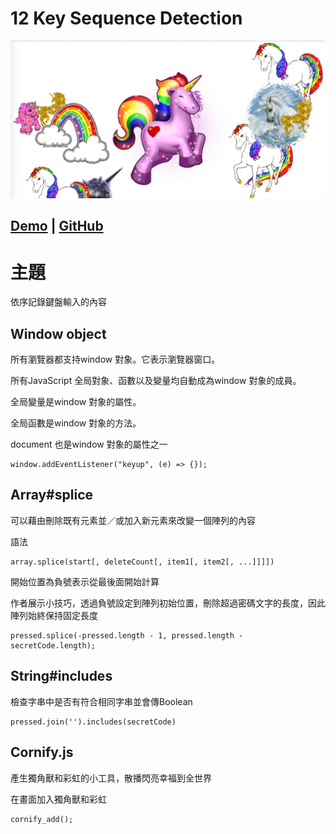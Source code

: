 # **12 Key Sequence Detection**
<!-- ![](../images/12_Key_Sequence_Detection.jpg) -->
<img width="800" alt="12_Key_Sequence_Detection" src="../images/12_Key_Sequence_Detection.jpg">

## [Demo](https://jamestong10.github.io/Javascript30/12_Key_Sequence_Detection/index.html) | [GitHub](https://github.com/jamestong10/Javascript30/tree/master/12_Key_Sequence_Detection)

# 主題
依序記錄鍵盤輸入的內容

## Window object

所有瀏覽器都支持window 對象。它表示瀏覽器窗口。

所有JavaScript 全局對象、函數以及變量均自動成為window 對象的成員。

全局變量是window 對象的屬性。

全局函數是window 對象的方法。

document 也是window 對象的屬性之一

```
window.addEventListener("keyup", (e) => {});
```

## Array#splice

可以藉由刪除既有元素並／或加入新元素來改變一個陣列的內容

語法

```
array.splice(start[, deleteCount[, item1[, item2[, ...]]]])
```

開始位置為負號表示從最後面開始計算

作者展示小技巧，透過負號設定到陣列初始位置，刪除超過密碼文字的長度，因此陣列始終保持固定長度

```
pressed.splice(-pressed.length - 1, pressed.length - secretCode.length);
```

## String#includes

檢查字串中是否有符合相同字串並會傳Boolean

```
pressed.join('').includes(secretCode)
```

## Cornify.js

產生獨角獸和彩虹的小工具，散播閃亮幸福到全世界

在畫面加入獨角獸和彩虹

```
cornify_add();
```